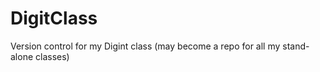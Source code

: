 # DigitClass
Version control for my Digint class (may become a repo for all my stand-alone classes)

